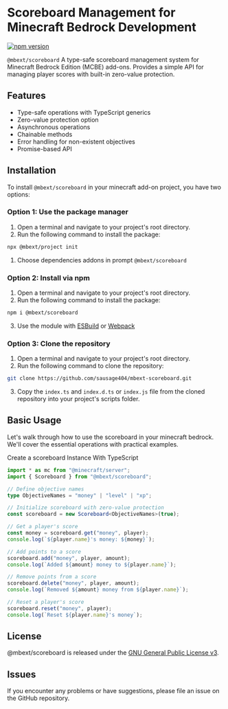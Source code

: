 # Scoreboard Management for Minecraft Bedrock Development

[![npm version](https://badge.fury.io/js/%40mbext%2Fscoreboard.svg)](https://www.npmjs.com/package/@mbext/scoreboard)

`@mbext/scoreboard` A type-safe scoreboard management system for Minecraft Bedrock Edition (MCBE) add-ons. Provides a simple API for managing player scores with built-in zero-value protection.

## Features

- Type-safe operations with TypeScript generics
- Zero-value protection option
- Asynchronous operations
- Chainable methods
- Error handling for non-existent objectives
- Promise-based API

## Installation

To install `@mbext/scoreboard` in your minecraft add-on project, you have two options:

### Option 1: Use the package manager

1. Open a terminal and navigate to your project's root directory.
2. Run the following command to install the package:

```bash
npx @mbext/project init
```

1. Choose dependencies addons in prompt `@mbext/scoreboard`

### Option 2: Install via npm

1. Open a terminal and navigate to your project's root directory.
2. Run the following command to install the package:

```bash
npm i @mbext/scoreboard
```

3. Use the module with [ESBuild](https://jaylydev.github.io/posts/bundle-minecraft-scripts-esbuild/) or [Webpack](https://jaylydev.github.io/posts/scripts-bundle-minecraft/)

### Option 3: Clone the repository

1. Open a terminal and navigate to your project's root directory.
2. Run the following command to clone the repository:

```bash
git clone https://github.com/sausage404/mbext-scoreboard.git
```

3. Copy the `index.ts` and `index.d.ts` or `index.js` file from the cloned repository into your project's scripts folder.

## Basic Usage

Let's walk through how to use the scoreboard in your minecraft bedrock. We'll cover the essential operations with practical examples.

Create a scoreboard Instance With TypeScript

```typescript
import * as mc from "@minecraft/server";
import { Scoreboard } from "@mbext/scoreboard";

// Define objective names
type ObjectiveNames = "money" | "level" | "xp";

// Initialize scoreboard with zero-value protection
const scoreboard = new Scoreboard<ObjectiveNames>(true);

// Get a player's score
const money = scoreboard.get("money", player);
console.log(`${player.name}'s money: ${money}`);

// Add points to a score
scoreboard.add("money", player, amount);
console.log(`Added ${amount} money to ${player.name}`);

// Remove points from a score
scoreboard.delete("money", player, amount);
console.log(`Removed ${amount} money from ${player.name}`);

// Reset a player's score
scoreboard.reset("money", player);
console.log(`Reset ${player.name}'s money`);
```

## License

@mbext/scoreboard is released under the [GNU General Public License v3](https://github.com/sausage404/mbext-scoreboard/blob/main/LICENSE).

## Issues

If you encounter any problems or have suggestions, please file an issue on the GitHub repository.